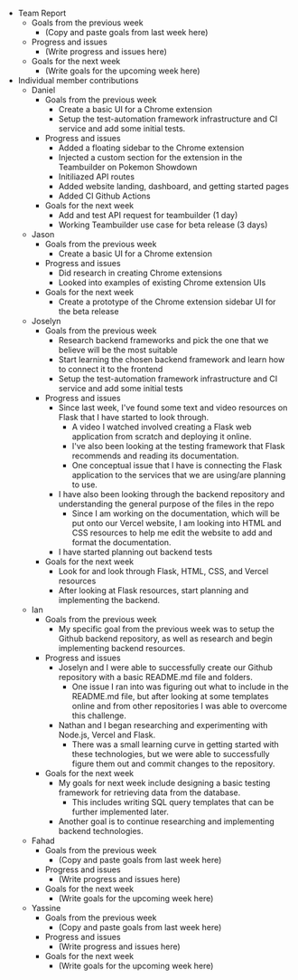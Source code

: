* Team Report
    * Goals from the previous week
        * (Copy and paste goals from last week here)
    * Progress and issues
        * (Write progress and issues here)
    * Goals for the next week
        * (Write goals for the upcoming week here)
* Individual member contributions
    * Daniel
        * Goals from the previous week
            * Create a basic UI for a Chrome extension
            * Setup the test-automation framework infrastructure and CI service and add some initial tests.
        * Progress and issues
            * Added a floating sidebar to the Chrome extension
            * Injected a custom section for the extension in the Teambuilder on Pokemon Showdown
            * Initiliazed API routes
            * Added website landing, dashboard, and getting started pages
            * Added CI Github Actions
        * Goals for the next week
            * Add and test API request for teambuilder (1 day)
            * Working Teambuilder use case for beta release (3 days)
    * Jason
        * Goals from the previous week
            * Create a basic UI for a Chrome extension
        * Progress and issues
            * Did research in creating Chrome extensions
            * Looked into examples of existing Chrome extension UIs
        * Goals for the next week
            * Create a prototype of the Chrome extension sidebar UI for the beta release
    * Joselyn
        * Goals from the previous week
            * Research backend frameworks and pick the one that we believe will be the most suitable
            * Start learning the chosen backend framework and learn how to connect it to the frontend
            * Setup the test-automation framework infrastructure and CI service and add some initial tests
        * Progress and issues
            * Since last week, I've found some text and video resources on Flask that I have started to look through.
                * A video I watched involved creating a Flask web application from scratch and deploying it online.
                * I've also been looking at the testing framework that Flask recommends and reading its documentation.
                * One conceptual issue that I have is connecting the Flask application to the services that we are using/are planning to use.
            *  I have also been looking through the backend repository and understanding the general purpose of the files in the repo
                * Since I am working on the documentation, which will be put onto our Vercel website, I am looking into HTML and CSS resources to help me edit the website to add and format the documentation. 
            *  I have started planning out backend tests
        * Goals for the next week
            * Look for and look through Flask, HTML, CSS, and Vercel resources
            * After looking at Flask resources, start planning and implementing the backend.
    * Ian
        * Goals from the previous week
            * My specific goal from the previous week was to setup the Github backend repository, as well as research and begin implementing backend resources.
        * Progress and issues
            * Joselyn and I were able to successfully create our Github repository with a basic README.md file and folders.
               * One issue I ran into was figuring out what to include in the README.md file, but after looking at some templates online and from other repositories I was able to overcome this challenge.
            * Nathan and I began researching and experimenting with Node.js, Vercel and Flask.
               * There was a small learning curve in getting started with these technologies, but we were able to successfully figure them out and commit changes to the repository.
        * Goals for the next week
            * My goals for next week include designing a basic testing framework for retrieving data from the database.
               * This includes writing SQL query templates that can be further implemented later.
            * Another goal is to continue researching and implementing backend technologies.
    * Fahad
        * Goals from the previous week
            * (Copy and paste goals from last week here)
        * Progress and issues
            * (Write progress and issues here)
        * Goals for the next week
            * (Write goals for the upcoming week here)
    * Yassine
        * Goals from the previous week
            * (Copy and paste goals from last week here)
        * Progress and issues
            * (Write progress and issues here)
        * Goals for the next week
            * (Write goals for the upcoming week here)
